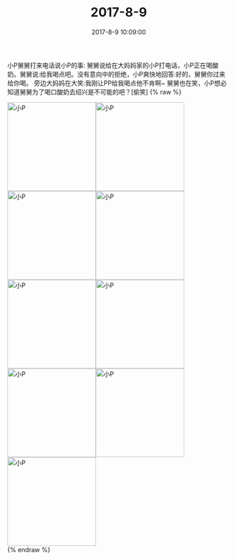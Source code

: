 ﻿---
title: 2017-8-9
date: 2017-8-9 10:09:00
tags:
categories: 妈妈
---
小P舅舅打来电话说小P的事:
舅舅说给在大妈妈家的小P打电话，小P正在喝酸奶。舅舅说:给我喝点吧。没有意向中的拒绝，小P爽快地回答:好的，舅舅你过来给你喝。
旁边大妈妈在大笑:我刚让PP给我喝点他不肯啊~
舅舅也在笑，小P想必知道舅舅为了喝口酸奶去绍兴是不可能的吧？[偷笑]
{% raw %}
<div style="width:500 px">
<div style="float:left; width:100 px"><img src="/images/微信图片_20171012170056.jpg" width="200" alt="小P"></div>
<div style="float:left; width:100 px"><img src="/images/微信图片_20171012170104.jpg" width="200" alt="小P"></div>
<div style="float:left; width:100 px"><img src="/images/微信图片_20171012170112.jpg" width="200" alt="小P"></div>
<div style="float:left; width:100 px"><img src="/images/微信图片_20171012170121.jpg" width="200" alt="小P"></div>
<div style="float:left; width:100 px"><img src="/images/微信图片_20171012170136.jpg" width="200" alt="小P"></div>
<div style="float:left; width:100 px"><img src="/images/微信图片_20171012170145.jpg" width="200" alt="小P"></div>
<div style="float:left; width:100 px"><img src="/images/微信图片_20171012170153.jpg" width="200" alt="小P"></div>
<div style="float:left; width:100 px"><img src="/images/微信图片_20171012170201.jpg" width="200" alt="小P"></div>
<div style="float:left; width:100 px"><img src="/images/微信图片_20171012170209.jpg" width="200" alt="小P"></div>
<div style="clear:both"></div>
</div>
{% endraw %}